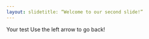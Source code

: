 ```yaml
---
layout: slidetitle: “Welcome to our second slide!”
---
```

Your test
Use the left arrow to go back!
